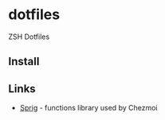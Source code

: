 # dotfiles

ZSH Dotfiles

## Install

## Links

- [Sprig](https://masterminds.github.io/sprig/) - functions library used by Chezmoi
